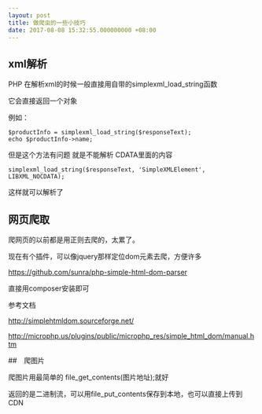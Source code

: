 ```yaml
---
layout: post
title: 做爬虫的一些小技巧
date: 2017-08-08 15:32:55.000000000 +08:00
---
```



## xml解析

PHP 在解析xml的时候一般直接用自带的simplexml_load_string函数

它会直接返回一个对象

例如：

```
$productInfo = simplexml_load_string($responseText);
echo $productInfo->name;
```

但是这个方法有问题 就是不能解析 CDATA里面的内容

`simplexml_load_string($responseText, 'SimpleXMLElement', LIBXML_NOCDATA);`

这样就可以解析了




## 网页爬取

爬网页的以前都是用正则去爬的，太累了。

现在有个插件，可以像jquery那样定位dom元素去爬，方便许多

https://github.com/sunra/php-simple-html-dom-parser

直接用composer安装即可

参考文档

http://simplehtmldom.sourceforge.net/

http://microphp.us/plugins/public/microphp_res/simple_html_dom/manual.htm

##　爬图片

爬图片用最简单的 file_get_contents(图片地址);就好

返回的是二进制流，可以用file_put_contents保存到本地，也可以直接上传到CDN



